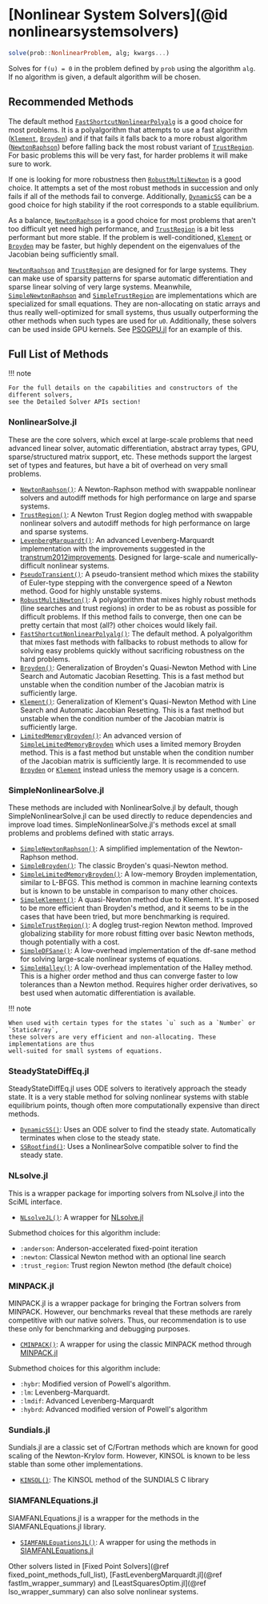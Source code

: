 # [Nonlinear System Solvers](@id nonlinearsystemsolvers)

```julia
solve(prob::NonlinearProblem, alg; kwargs...)
```

Solves for ``f(u) = 0`` in the problem defined by `prob` using the algorithm `alg`. If no
algorithm is given, a default algorithm will be chosen.

## Recommended Methods

The default method [`FastShortcutNonlinearPolyalg`](@ref) is a good choice for most
problems. It is a polyalgorithm that attempts to use a fast algorithm ([`Klement`](@ref),
[`Broyden`](@ref)) and if that fails it falls back to a more robust algorithm
([`NewtonRaphson`](@ref)) before falling back the most robust variant of
[`TrustRegion`](@ref). For basic problems this will be very fast, for harder problems it
will make sure to work.

If one is looking for more robustness then [`RobustMultiNewton`](@ref) is a good choice. It
attempts a set of the most robust methods in succession and only fails if all of the methods
fail to converge. Additionally, [`DynamicSS`](@ref) can be a good choice for high stability
if the root corresponds to a stable equilibrium.

As a balance, [`NewtonRaphson`](@ref) is a good choice for most problems that aren't too
difficult yet need high performance, and  [`TrustRegion`](@ref) is a bit less performant but
more stable. If the problem is well-conditioned, [`Klement`](@ref) or [`Broyden`](@ref) may
be faster, but highly dependent on the eigenvalues of the Jacobian being sufficiently small.

[`NewtonRaphson`](@ref) and [`TrustRegion`](@ref) are designed for for large systems. They
can make use of sparsity patterns for sparse automatic differentiation and sparse linear
solving of very large systems. Meanwhile, [`SimpleNewtonRaphson`](@ref) and
[`SimpleTrustRegion`](@ref) are implementations which are specialized for small equations.
They are non-allocating on static arrays and thus really well-optimized for small systems,
thus usually outperforming the other methods when such types are used for `u0`.
Additionally, these solvers can be used inside GPU kernels. See
[PSOGPU.jl](https://github.com/SciML/PSOGPU.jl) for an example of this.

## Full List of Methods

!!! note
    
    For the full details on the capabilities and constructors of the different solvers,
    see the Detailed Solver APIs section!

### NonlinearSolve.jl

These are the core solvers, which excel at large-scale problems that need advanced
linear solver, automatic differentiation, abstract array types, GPU,
sparse/structured matrix support, etc. These methods support the largest set of types and
features, but have a bit of overhead on very small problems.

  - [`NewtonRaphson()`](@ref): A Newton-Raphson method with swappable nonlinear solvers and
    autodiff methods for high performance on large and sparse systems.
  - [`TrustRegion()`](@ref): A Newton Trust Region dogleg method with swappable nonlinear
    solvers and autodiff methods for high performance on large and sparse systems.
  - [`LevenbergMarquardt()`](@ref): An advanced Levenberg-Marquardt implementation with the
    improvements suggested in the [transtrum2012improvements](@citet). Designed for
    large-scale and numerically-difficult nonlinear systems.
  - [`PseudoTransient()`](@ref): A pseudo-transient method which mixes the stability of
    Euler-type stepping with the convergence speed of a Newton method. Good for highly
    unstable systems.
  - [`RobustMultiNewton()`](@ref): A polyalgorithm that mixes highly robust methods (line
    searches and trust regions) in order to be as robust as possible for difficult problems.
    If this method fails to converge, then one can be pretty certain that most (all?) other
    choices would likely fail.
  - [`FastShortcutNonlinearPolyalg()`](@ref): The default method. A polyalgorithm that mixes
    fast methods with fallbacks to robust methods to allow for solving easy problems quickly
    without sacrificing robustness on the hard problems.
  - [`Broyden()`](@ref): Generalization of Broyden's Quasi-Newton Method with Line Search
    and Automatic Jacobian Resetting. This is a fast method but unstable when the condition
    number of the Jacobian matrix is sufficiently large.
  - [`Klement()`](@ref): Generalization of Klement's Quasi-Newton Method with Line Search
    and Automatic Jacobian Resetting. This is a fast method but unstable when the condition
    number of the Jacobian matrix is sufficiently large.
  - [`LimitedMemoryBroyden()`](@ref): An advanced version of
    [`SimpleLimitedMemoryBroyden`](@ref) which uses a limited memory Broyden method. This is
    a fast method but unstable when the condition number of the Jacobian matrix is
    sufficiently large. It is recommended to use [`Broyden`](@ref) or [`Klement`](@ref)
    instead unless the memory usage is a concern.

### SimpleNonlinearSolve.jl

These methods are included with NonlinearSolve.jl by default, though SimpleNonlinearSolve.jl
can be used directly to reduce dependencies and improve load times.
SimpleNonlinearSolve.jl's methods excel at small problems and problems defined with static
arrays.

  - [`SimpleNewtonRaphson()`](@ref): A simplified implementation of the Newton-Raphson
    method.
  - [`SimpleBroyden()`](@ref): The classic Broyden's quasi-Newton method.
  - [`SimpleLimitedMemoryBroyden()`](@ref): A low-memory Broyden implementation, similar to
    L-BFGS. This method is common in machine learning contexts but is known to be unstable
    in comparison to many other choices.
  - [`SimpleKlement()`](@ref): A quasi-Newton method due to Klement. It's supposed to be
    more efficient than Broyden's method, and it seems to be in the cases that have been
    tried, but more benchmarking is required.
  - [`SimpleTrustRegion()`](@ref): A dogleg trust-region Newton method. Improved globalizing
    stability for more robust fitting over basic Newton methods, though potentially with a
    cost.
  - [`SimpleDFSane()`](@ref): A low-overhead implementation of the df-sane method for
    solving large-scale nonlinear systems of equations.
  - [`SimpleHalley()`](@ref): A low-overhead implementation of the Halley method. This is a
    higher order method and thus can converge faster to low tolerances than a Newton method.
    Requires higher order derivatives, so best used when automatic differentiation is
    available.

!!! note
    
    When used with certain types for the states `u` such as a `Number` or `StaticArray`,
    these solvers are very efficient and non-allocating. These implementations are thus
    well-suited for small systems of equations.

### SteadyStateDiffEq.jl

SteadyStateDiffEq.jl uses ODE solvers to iteratively approach the steady state. It is a
very stable method for solving nonlinear systems with stable equilibrium points, though
often more computationally expensive than direct methods.

  - [`DynamicSS()`](@ref): Uses an ODE solver to find the steady state. Automatically
    terminates when close to the steady state.
  - [`SSRootfind()`](@ref): Uses a NonlinearSolve compatible solver to find the steady
    state.

### NLsolve.jl

This is a wrapper package for importing solvers from NLsolve.jl into the SciML interface.

  - [`NLsolveJL()`](@ref): A wrapper for
    [NLsolve.jl](https://github.com/JuliaNLSolvers/NLsolve.jl)

Submethod choices for this algorithm include:

  - `:anderson`: Anderson-accelerated fixed-point iteration
  - `:newton`: Classical Newton method with an optional line search
  - `:trust_region`: Trust region Newton method (the default choice)

### MINPACK.jl

MINPACK.jl is a wrapper package for bringing the Fortran solvers from MINPACK. However, our
benchmarks reveal that these methods are rarely competitive with our native solvers. Thus,
our recommendation is to use these only for benchmarking and debugging purposes.

  - [`CMINPACK()`](@ref): A wrapper for using the classic MINPACK method through
    [MINPACK.jl](https://github.com/sglyon/MINPACK.jl)

Submethod choices for this algorithm include:

  - `:hybr`: Modified version of Powell's algorithm.
  - `:lm`: Levenberg-Marquardt.
  - `:lmdif`: Advanced Levenberg-Marquardt
  - `:hybrd`: Advanced modified version of Powell's algorithm

### Sundials.jl

Sundials.jl are a classic set of C/Fortran methods which are known for good scaling of the
Newton-Krylov form. However, KINSOL is known to be less stable than some other
implementations.

  - [`KINSOL()`](@ref): The KINSOL method of the SUNDIALS C library

### SIAMFANLEquations.jl

SIAMFANLEquations.jl is a wrapper for the methods in the SIAMFANLEquations.jl library.

  - [`SIAMFANLEquationsJL()`](@ref): A wrapper for using the methods in
    [SIAMFANLEquations.jl](https://github.com/ctkelley/SIAMFANLEquations.jl)

Other solvers listed in [Fixed Point Solvers](@ref fixed_point_methods_full_list),
[FastLevenbergMarquardt.jl](@ref fastlm_wrapper_summary) and
[LeastSquaresOptim.jl](@ref lso_wrapper_summary) can also solve nonlinear systems.
